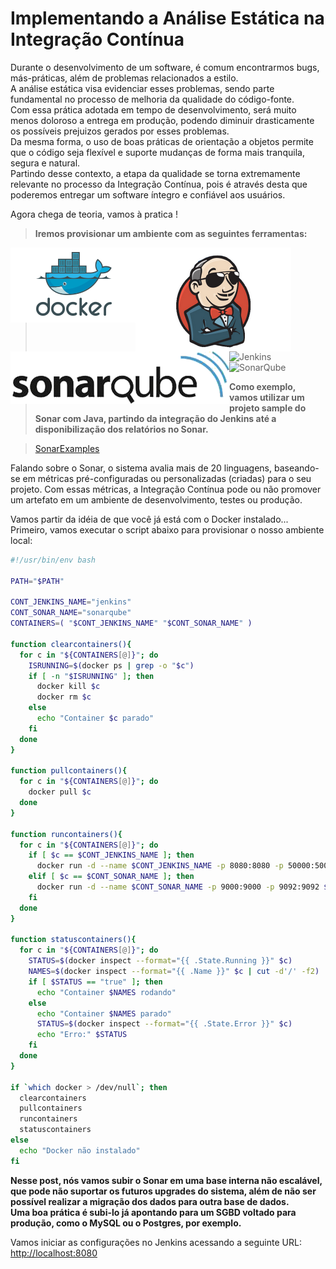 # Implementando a Análise Estática na Integração Contínua

Durante o desenvolvimento de um software, é comum encontrarmos bugs, más-práticas, além de problemas relacionados a estilo.<br />
A análise estática visa evidenciar esses problemas, sendo parte fundamental no processo de melhoria da qualidade do código-fonte.<br />
Com essa prática adotada em tempo de desenvolvimento, será muito menos doloroso a entrega em produção, podendo diminuir drasticamente os possíveis prejuizos gerados por esses problemas.<br />
Da mesma forma, o uso de boas práticas de orientação a objetos permite que o código seja flexível e suporte mudanças de forma mais tranquila, segura e natural.<br />
Partindo desse contexto, a etapa da qualidade se torna extremamente relevante no processo da Integração Contínua, pois é através desta que poderemos entregar um software íntegro e confiável aos usuários.<br />

Agora chega de teoria, vamos à pratica !<br />

> **Iremos provisionar um ambiente com as seguintes ferramentas:**

<img align="left" src="docker.png">
<img align="left" src="jenkins.png">
<img align="left" src="sonarqube.png">

> ![Jenkins](https://github.com/orafapires/concrete-blog-posts/blob/master/04_2016/jenkins.png)<br />
> ![SonarQube](https://github.com/orafapires/concrete-blog-posts/blob/master/04_2016/sonarqube.png)<br />

> **Como exemplo, vamos utilizar um projeto sample do Sonar com Java, partindo da integração do Jenkins até a disponibilização dos relatórios no Sonar.**

> [SonarExamples](https://github.com/SonarSource/sonar-examples)<br />

Falando sobre o Sonar, o sistema avalia mais de 20 linguagens, baseando-se em métricas pré-configuradas ou personalizadas (criadas) para o seu projeto.
Com essas métricas, a Integração Contínua pode ou não promover um artefato em um ambiente de desenvolvimento, testes ou produção.

Vamos partir da idéia de que você já está com o Docker instalado... Primeiro, vamos executar o script abaixo para provisionar o nosso ambiente local:

```bash
#!/usr/bin/env bash

PATH="$PATH"

CONT_JENKINS_NAME="jenkins"
CONT_SONAR_NAME="sonarqube"
CONTAINERS=( "$CONT_JENKINS_NAME" "$CONT_SONAR_NAME" )

function clearcontainers(){
  for c in "${CONTAINERS[@]}"; do
    ISRUNNING=$(docker ps | grep -o "$c")
    if [ -n "$ISRUNNING" ]; then
      docker kill $c
      docker rm $c
    else
      echo "Container $c parado"
    fi
  done
}

function pullcontainers(){
  for c in "${CONTAINERS[@]}"; do
    docker pull $c
  done
}

function runcontainers(){
  for c in "${CONTAINERS[@]}"; do
    if [ $c == $CONT_JENKINS_NAME ]; then
      docker run -d --name $CONT_JENKINS_NAME -p 8080:8080 -p 50000:50000 $CONT_JENKINS_NAME
    elif [ $c == $CONT_SONAR_NAME ]; then
      docker run -d --name $CONT_SONAR_NAME -p 9000:9000 -p 9092:9092 $CONT_SONAR_NAME
    fi
  done
}

function statuscontainers(){
  for c in "${CONTAINERS[@]}"; do
    STATUS=$(docker inspect --format="{{ .State.Running }}" $c)
    NAMES=$(docker inspect --format="{{ .Name }}" $c | cut -d'/' -f2)
    if [ $STATUS == "true" ]; then
      echo "Container $NAMES rodando"
    else
      echo "Container $NAMES parado"
      STATUS=$(docker inspect --format="{{ .State.Error }}" $c)
      echo "Erro:" $STATUS
    fi
  done
}

if `which docker > /dev/null`; then
  clearcontainers
  pullcontainers
  runcontainers
  statuscontainers
else
  echo "Docker não instalado"
fi
```

**Nesse post, nós vamos subir o Sonar em uma base interna não escalável, que pode não suportar os futuros upgrades do sistema, além de não ser possível realizar a migração dos dados para outra base de dados.<br />
Uma boa prática é subi-lo já apontando para um SGBD voltado para produção, como o MySQL ou o Postgres, por exemplo.**<br />

Vamos iniciar as configurações no Jenkins acessando a seguinte URL:<br />
[http://localhost:8080](http://localhost:8080)
